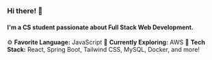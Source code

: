 ### Hi there! 👋

#### I'm a CS student passionate about **Full Stack Web Development**.

⚙️ **Favorite Language:** JavaScript 
🌱 **Currently Exploring:** AWS
🚀 **Tech Stack:** React, Spring Boot, Tailwind CSS, MySQL, Docker, and more!

<!--
**marcobantoli/marcobantoli** is a ✨ _special_ ✨ repository because its `README.md` (this file) appears on your GitHub profile.

Here are some ideas to get you started:

- 🔭 I’m currently working on ...
- 🌱 I’m currently learning ...
- 👯 I’m looking to collaborate on ...
- 🤔 I’m looking for help with ...
- 💬 Ask me about ...
- 📫 How to reach me: ...
- 😄 Pronouns: ...
- ⚡ Fun fact: ...
-->
